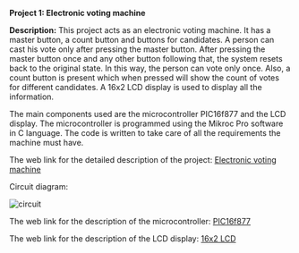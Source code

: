 __Project 1: Electronic voting machine__ 

__Description:__
This project acts as an electronic voting machine. It has a master button, a count button and buttons for candidates. A person can cast his vote only after pressing the master button. After pressing the master button once and any other button following that, the system resets back to the original state. In this way, the person can vote only once. Also, a count button is present which when pressed will show the count of votes for different candidates. A 16x2 LCD display is used to display all the information.

The main components used are the microcontroller PIC16f877 and the LCD display. The microcontroller is programmed using the Mikroc Pro software in C language. The code is written to take care of all the requirements the machine must have. 

The web link for the detailed description of the project: [Electronic voting machine](https://pic-microcontroller.com/electronic-voting-machine-using-pic-microcontroller/)

Circuit diagram:

![circuit](https://pic-microcontroller.com/wp-content/uploads/2015/02/Electronic-Voting-Machine-Using-PIC-Microcontroller.png)

The web link for the description of the microcontroller: [PIC16f877](https://components101.com/microcontrollers/pic16f887-microcontroller)

The web link for the description of the LCD display: [16x2 LCD](https://components101.com/16x2-lcd-pinout-datasheet)
